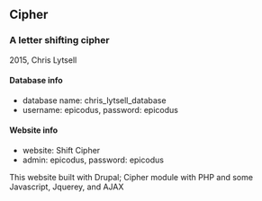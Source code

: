 ## Cipher
### A letter shifting cipher

2015, Chris Lytsell

#### Database info
* database name: chris_lytsell_database
* username: epicodus, password: epicodus

#### Website info
* website: Shift Cipher
* admin: epicodus, password: epicodus

This website built with Drupal; Cipher module with PHP and some Javascript, Jquerey, and AJAX